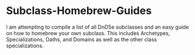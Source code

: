 # Subclass-Homebrew-Guides
I am attempting to compile a list of all DnD5e subclasses and an easy guide on how to homebrew your own subclass. This includes Archetypes, Specializations, Oaths, and Domains as well as the other class specializations.
